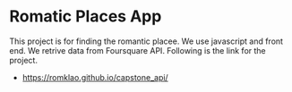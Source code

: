 # Romatic Places App 

This project is for finding the romantic placee.
We use javascript and front end.
We retrive data from Foursquare API.
Following is the link for the project.

* https://romklao.github.io/capstone_api/ 
